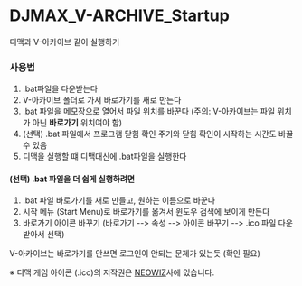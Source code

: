 # DJMAX_V-ARCHIVE_Startup
디맥과 V-아카이브 같이 실행하기

### 사용법
1. .bat파일을 다운받는다
2. V-아카이브 폴더로 가서 바로가기를 새로 만든다
3. .bat 파일을 메모장으로 열어서 파일 위치를 바꾼다 (주의: V-아카이브는 파일 위치가 아닌 **바로가기** 위치여야 함)
4. (선택) .bat 파일에서 프로그램 닫힘 확인 주기와 닫힘 확인이 시작하는 시간도 바꿀 수 있음
5. 디맥을 실행할 떄 디맥대신에 .bat파일을 실행한다

#### (선택) .bat 파일을 더 쉽게 실행하려면
1. .bat 파일 바로가기를 새로 만들고, 원하는 이름으로 바꾼다
2. 시작 메뉴 (Start Menu)로 바로가기를 옮겨서 윈도우 검색에 보이게 만든다
3. 바로가기 아이콘 바꾸기 (바로가기 --> 속성 --> 아이콘 바꾸기 --> .ico 파일 다운받아서 선택)


V-아카이브는 바로가기를 안쓰면 로그인이 안되는 문제가 있는듯 (확인 필요)

※ 디맥 게임 아이콘 (.ico)의 저작권은 [NEOWIZ](https://www.neowiz.com/neowiz/)사에 있습니다.
